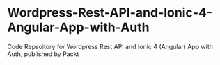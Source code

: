 # Wordpress-Rest-API-and-Ionic-4-Angular-App-with-Auth
Code Repsoitory for Wordpress Rest API and Ionic 4 (Angular) App with Auth, published by Packt
